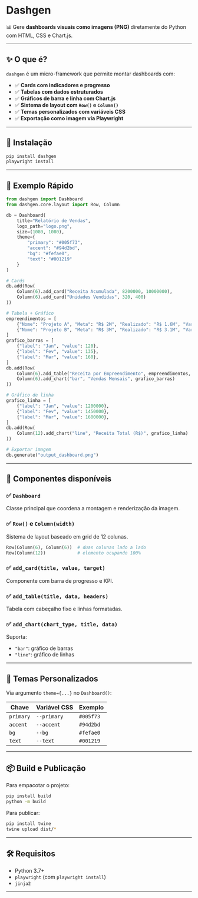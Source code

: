 

# Dashgen

📊 Gere **dashboards visuais como imagens (PNG)** diretamente do Python com HTML, CSS e Chart.js.

---

## ✨ O que é?

`dashgen` é um micro-framework que permite montar dashboards com:

- ✅ **Cards com indicadores e progresso**
- ✅ **Tabelas com dados estruturados**
- ✅ **Gráficos de barra e linha com Chart.js**
- ✅ **Sistema de layout com `Row()` e `Column()`**
- ✅ **Temas personalizados com variáveis CSS**
- ✅ **Exportação como imagem via Playwright**

---

## 🚀 Instalação

```bash
pip install dashgen
playwright install
````

---

## 🧪 Exemplo Rápido

```python
from dashgen import Dashboard
from dashgen.core.layout import Row, Column

db = Dashboard(
    title="Relatório de Vendas",
    logo_path="logo.png",
    size=(1080, 1080),
    theme={
        "primary": "#005f73",
        "accent": "#94d2bd",
        "bg": "#fefae0",
        "text": "#001219"
    }
)

# Cards
db.add(Row(
    Column(6).add_card("Receita Acumulada", 8200000, 10000000),
    Column(6).add_card("Unidades Vendidas", 320, 400)
))

# Tabela + Gráfico
empreendimentos = [
    {"Nome": "Projeto A", "Meta": "R$ 2M", "Realizado": "R$ 1.6M", "Variação": "-20%"},
    {"Nome": "Projeto B", "Meta": "R$ 3M", "Realizado": "R$ 3.1M", "Variação": "+3%"},
]
grafico_barras = [
    {"label": "Jan", "value": 120},
    {"label": "Fev", "value": 135},
    {"label": "Mar", "value": 160},
]
db.add(Row(
    Column(6).add_table("Receita por Empreendimento", empreendimentos, ["Nome", "Meta", "Realizado", "Variação"]),
    Column(6).add_chart("bar", "Vendas Mensais", grafico_barras)
))

# Gráfico de linha
grafico_linha = [
    {"label": "Jan", "value": 1200000},
    {"label": "Fev", "value": 1450000},
    {"label": "Mar", "value": 1600000},
]
db.add(Row(
    Column(12).add_chart("line", "Receita Total (R$)", grafico_linha)
))

# Exportar imagem
db.generate("output_dashboard.png")
```

---

## 🧱 Componentes disponíveis

### ✅ `Dashboard`

Classe principal que coordena a montagem e renderização da imagem.

### ✅ `Row()` e `Column(width)`

Sistema de layout baseado em grid de 12 colunas.

```python
Row(Column(6), Column(6))  # duas colunas lado a lado
Row(Column(12))            # elemento ocupando 100%
```

### ✅ `add_card(title, value, target)`

Componente com barra de progresso e KPI.

### ✅ `add_table(title, data, headers)`

Tabela com cabeçalho fixo e linhas formatadas.

### ✅ `add_chart(chart_type, title, data)`

Suporta:

* `"bar"`: gráfico de barras
* `"line"`: gráfico de linhas

---

## 🎨 Temas Personalizados

Via argumento `theme={...}` no `Dashboard()`:

| Chave     | Variável CSS | Exemplo   |
| --------- | ------------ | --------- |
| `primary` | `--primary`  | `#005f73` |
| `accent`  | `--accent`   | `#94d2bd` |
| `bg`      | `--bg`       | `#fefae0` |
| `text`    | `--text`     | `#001219` |

---

## 📦 Build e Publicação

Para empacotar o projeto:

```bash
pip install build
python -m build
```

Para publicar:

```bash
pip install twine
twine upload dist/*
```

---

## 🛠 Requisitos

* Python 3.7+
* `playwright` (com `playwright install`)
* `jinja2`

---
